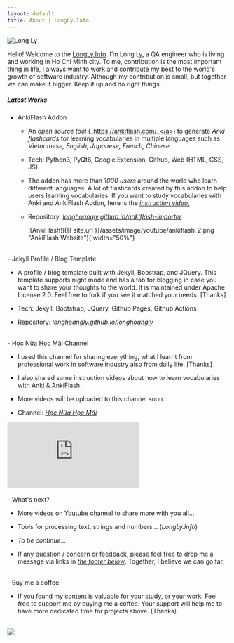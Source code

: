 ```yaml
---
layout: default
title: About | LongLy.Info
---
```


<div class="row justify-content-center">
  <picture class="m-4" style="max-width:20%">
    <img src="{{site.url}}/assets/image/main/avatar_2.jpg" class="rounded-circle img-thumbnail shadow" alt="Long Ly">
  </picture>
</div>

Hello! Welcome to the <a href="{{site.url}}">LongLy.Info</a>. I’m Long Ly, a QA engineer who is living and working in Ho
Chi Minh city. To me, contribution is the most important thing in life, I always want to work and contribute my best to
the world's growth of software industry. Although my contribution is small, but together we can make it bigger. Keep it
up and do right things.
<br>

##### Latest Works

- AnkiFlash Addon

  - An _open source tool_ (<a href="https://ankiflash.com/" target="_blank">_https://ankiflash.com/_</a>) to generate _Anki
  flashcards_ for learning vocabularies in multiple languages such as _Vietnamese, English, Japanese, French, Chinese_.

  - Tech: Python3, PyQt6, Google Extension, Github, Web (HTML, CSS, JS)

  - The addon has more than _1000 users_ around the world who learn different languages. A lot of flashcards created by
  this addon to help users learning vocabularies. If you want to study vocabularies with Anki and AnkiFlash Addon, here is
  the
  <a href="https://youtu.be/U0Nreg8kQK0" target="_blank">_instruction video._</a>

  - Repository:
  <a href="https://github.com/longhoangly/ankiflash-importer" target="_blank">_longhoangly.github.io/ankiflash-importer_</a>

      ![AnkiFlash!]({{ site.url }}/assets/image/youtube/ankiflash_2.png "AnkiFlash Website"){:width="50%"}

<br>
- Jekyll Profile / Blog Template

  - A profile / blog template built with Jekyll, Boostrap, and JQuery. This template supports night
  mode and has a tab for blogging in case you want to share your thoughts to the world. It is maintained under Apache
  License 2.0. Feel free to fork if you see it matched your needs. [Thanks]

  - Tech: Jekyll, Bootstrap, JQuery, Github Pages, Github Actions

  - Repository:
  <a href="https://github.com/longhoangly/longhoangly" target="_blank">_longhoangly.github.io/longhoangly_</a>

<br>
- Học Nữa Học Mãi Channel

  - I used this channel for sharing everything, what I learnt from professional work in software industry also from daily life.
  [Thanks]

  - I also shared some instruction videos about how to learn vocabularies with Anki & AnkiFlash.

  - More videos will be uploaded to this channel soon...

  - Channel: <a href="https://www.youtube.com/channel/UCeHm_2bEbq4EmZ9aaAgn7_w" target="_blank">_Học Nữa Học Mãi_</a>

  <div class="video-container">
    <iframe
      class="responsive-iframe"
      src="https://www.youtube.com/embed/fGeBk1vEdLY"
      title="YouTube video player"
      frameborder="0"
      allow="accelerometer; autoplay; clipboard-write; encrypted-media; gyroscope; picture-in-picture"
      allowfullscreen
    ></iframe>
  </div>

<br>
- What's next?

  - More videos on Youtube channel to share more with you all...

  - Tools for processing text, strings and numbers... (_LongLy.Info_)

  - *To be continue...*

  - If any question / concern or feedback, please feel free to drop me a message via links in
  <a href="#footer">_the footer below_</a>. Together, I believe we can go far.

<br>
- Buy me a coffee

  - If you found my content is valuable for your study, or your work. Feel free to support me by buying me a coffee. Your
  support will help me to have more dedicated time for projects above. [Thanks]  
  
  <br>
  <a href="https://www.buymeacoffee.com/longhoangly" target="_blank">
    <img src="https://img.buymeacoffee.com/button-api/?text=Buy me a coffee&emoji=&slug=longhoangly&button_colour=FFDD00&font_colour=000000&font_family=Cookie&outline_colour=000000&coffee_colour=ffffff">
  </a>

<br>
